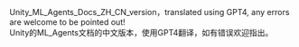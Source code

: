 Unity_ML_Agents_Docs_ZH_CN_version，translated using GPT4, any errors are welcome to be pointed out!  
  Unity的ML_Agents文档的中文版本，使用GPT4翻译，如有错误欢迎指出。
